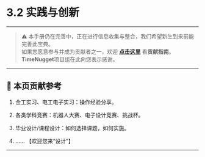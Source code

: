 # 3.2 实践与创新

---

> ⚠️ 本手册仍在完善中，正在进行信息收集与整合，我们希望新生到来前能完善此宝典。  
> 如果您愿意参与并成为贡献者之一，欢迎 **[点击这里](/CONTRIBUTING)** 看**贡献指南**。  
> **TimeNugget**项目组在此向您表示感谢。  

---

## 📌 本页贡献参考

1. 金工实习、电工电子实习：操作经验分享。

2. 各类学科竞赛：机器人大赛、电子设计竞赛、挑战杯。

3. 毕业设计/课程设计：如何选择课题，如何实施。

4. ……  【欢迎您来“设计”】

---
